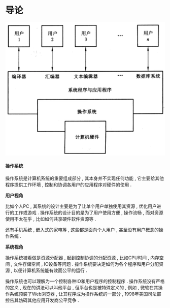 # 导论

![](/assets/jisuanjixitong.png)

#### 操作系统

操作系统是计算机系统的重要组成部分 , 其本身并不实现任何功能 , 它主要给其他程序提供工作环境 , 控制和协调各用户的应用程序对硬件的使用 .

**用户视角**

比如个人PC , 其系统的设计主要是为了让单个用户单独使用其资源 , 优化用户进行的工作或游戏 . 操作系统的设计目的是为了用户使用方便 , 操作流畅 , 而对资源使用不太在乎 , 比如如何共享硬件软件资源等 .

还有手机系统 , 嵌入式的家电等 , 这些都是面向个人用户 , 甚至没有用户概念的操作系统 .

**系统视角**

操作系统被看做是资源分配器 , 起到控制协调的分配资源 , 比如CPU时间 , 内存空间 , 文件存储空间 , IO设备等问题 . 操作系统要决定如何为各个程序和用户分配资源 , 以便计算机系统能有效而公平的运行 .

操作系统也可以理解为一个控制各种IO和用户程序的控制程序 . 操作系统没有严格的定义 , 现在的讲法可以叫他平台 , 但平台也是被特殊定义的 , 例如 , 微软在其操作系统预装了Web浏览器 , 让其程序成为操作系统的一部分 , 1998年美国司法部控告其妨碍其他应用开发商公平竞争 . 

